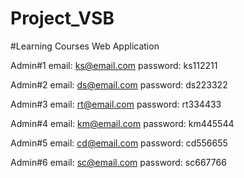 # Project_VSB

#Learning Courses Web Application

Admin#1 
email: ks@email.com
password: ks112211

Admin#2
email: ds@email.com
password: ds223322

Admin#3
email: rt@email.com
password: rt334433

Admin#4
email: km@email.com
password: km445544

Admin#5
email: cd@email.com
password: cd556655

Admin#6
email: sc@email.com
password: sc667766
